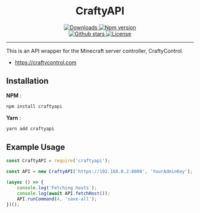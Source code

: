 <div align = "center">
<h1>CraftyAPI</h1>
<a href="https://www.npmjs.com/package/craftyapi">
<img src="https://img.shields.io/npm/dw/craftyapi?color=CC3534&logo=npm&style=for-the-badge" alt="Downloads">
</a>

<a href="https://www.npmjs.com/package/craftyapi">
<img src="https://img.shields.io/npm/v/craftyapi?color=red&label=Version&logo=npm&style=for-the-badge" alt="Npm version">
</a>
<br>

<a href="https://github.com/Spiderjockey02/CraftyClientAPI">
<img src="https://img.shields.io/github/stars/Spiderjockey02/CraftyClientAPI?color=333&logo=github&style=for-the-badge" alt="Github stars">
</a>

<a href="https://github.com/Spiderjockey02/CraftyClientAPI/blob/master/LICENSE">
<img src="https://img.shields.io/github/license/Spiderjockey02/CraftyClientAPI?color=6e5494&logo=github&style=for-the-badge" alt="License">
</a>
<hr>
</div>
This is an API wrapper for the Minecraft server controller, CraftyControl.

 - https://craftycontrol.com


## Installation

**NPM** :
```sh
npm install craftyapi
```

**Yarn** :
```sh
yarn add craftyapi
```

## Example Usage

```javascript
const CraftyAPI = require('craftyapi');

const API = new CraftyAPI('https://192.168.0.2:8000', 'YourAdminKey');

(async () => {
	console.log('Fetching hosts');
	console.log(await API.fetchHost());
	API.runCommand(4, 'save-all');
})();
```
